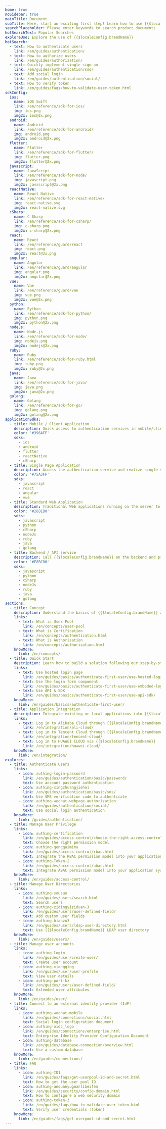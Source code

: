 ```yaml
---
home: true
noSidebar: true
mainTitle: Document
subTitle: Here, start an exciting first step! Learn how to use {{$localeConfig.brandName}} and the API provided by {{$localeConfig.brandName}}.
searchPlaceholder: Please enter keywords to search product documents
hotSearchText: Popular Searches
exploreUse: Explore the use of {{$localeConfig.brandName}}
hotSearch:
  - text: How to authenticate users
    link: /en/guides/authentication/
  - text: How to authorize users
    link: /en/guides/authorization/
  - text: Quickly implement single sign-on
    link: /en/guides/authentication/sso/
  - text: Add social login
    link: /en/guides/authentication/social/
  - text: How to verify token
    link: /en/guides/faqs/how-to-validate-user-token.html
sdkConfig:
  ios:
    name: iOS Swift
    link: /en/reference/sdk-for-ios/
    img: ios.png
    img2x: ios@2x.png
  android:
    name: Android
    link: /en/reference/sdk-for-android/
    img: android.png
    img2x: android@2x.png
  flutter:
    name: Flutter
    link: /en/reference/sdk-for-flutter/
    img: flutter.png
    img2x: flutter@2x.png
  javascript:
    name: JavaScript
    link: /en/reference/sdk-for-node/
    img: javascript.png
    img2x: javascript@2x.png
  reactNative:
    name: React Native
    link: /en/reference/sdk-for-react-native/
    img: react-native.svg
    img2x: react-native.svg
  cSharp:
    name: C Sharp
    link: /en/reference/sdk-for-csharp/
    img: c-sharp.png
    img2x: c-sharp@2x.png
  react:
    name: React
    link: /en/reference/guard/react
    img: react.png
    img2x: react@2x.png
  angular:
    name: Angular
    link: /en/reference/guard/angular
    img: angular.png
    img2x: angular@2x.png
  vue:
    name: Vue
    link: /en/reference/guard/vue
    img: vue.png
    img2x: vue@2x.png
  python:
    name: Python
    link: /en/reference/sdk-for-python/
    img: python.png
    img2x: python@2x.png
  nodeJs:
    name: Node.js
    link: /en/reference/sdk-for-node/
    img: nodejs.png
    img2x: nodejs@2x.png
  ruby:
    name: Ruby
    link: /en/reference/sdk-for-ruby.html
    img: ruby.png
    img2x: ruby@2x.png
  java:
    name: Java
    link: /en/reference/sdk-for-java/
    img: java.png
    img2x: java@2x.png
  golang:
    name: Golang
    link: /en/reference/sdk-for-go/
    img: golang.png
    img2x: golang@2x.png
applicationSdks:
  - title: Mobile / Client Application
    description: Quick access to authentication services in mobile/client applications
    color: '#396AFF'
    sdks:
      - ios
      - android
      - flutter
      - reactNative
      - cSharp
  - title: Single Page Application
    description: Access the authentication service and realize single sign-on in the web application running in the browser
    color: '#75A3FF'
    sdks:
      - javascript
      - react
      - angular
      - vue
  - title: Standard Web Application
    description: Traditional Web applications running on the server to achieve unified authentication and authorization
    color: '#28B1B0'
    sdks:
      - javascript
      - python
      - cSharp
      - nodeJs
      - ruby
      - java
      - golang
  - title: Backend / API service
    description: Call {{$localeConfig.brandName}} on the backend and protect the API interface
    color: '#F8BC00'
    sdks:
      - javascript
      - python
      - cSharp
      - nodeJs
      - ruby
      - java
      - golang
sections:
  - title: Concept
    description: Understand the basics of {{$localeConfig.brandName}} architecture
    links:
      - text: What is User Pool
        link: /en/concepts/user-pool
      - text: What is Certification
        link: /en/concepts/authentication.html
      - text: What is Authorization
        link: /en/concepts/authorization.html
    knowMore:
      link: /en/concepts/
  - title: Quick Start
    description: Learn how to build a solution following our step-by-step instructions.
    links:
      - text: Use hosted login page
        link: /en/guides/basics/authenticate-first-user/use-hosted-login-page
      - text: Use the login form component
        link: /en/guides/basics/authenticate-first-user/use-embeded-login-component/
      - text: Use API & SDK
        link: /en/guides/basics/authenticate-first-user/use-api-sdk/
    knowMore:
      link: /en/guides/basics/authenticate-first-user/
  - title: Application Integration
    description: Integrate existing or local applications into {{$localeConfig.brandName}}.
    links:
      - text: Log in to Alibaba Cloud through {{$localeConfig.brandName}}
        link: /en/integration/ali-cloud/
      - text: Log in to Tencent Cloud through {{$localeConfig.brandName}}
        link: /en/integration/tencent-cloud/
      - text: Log in to HUAWEI CLOUD via {{$localeConfig.brandName}}
        link: /en/integration/huawei-cloud/
    knowMore:
      link: /en/integration/
explores:
  - title: Authenticate Users
    links:
      - icon: authing-login-password
        link: /en/guides/authentication/basic/password/
        text: Use account password authentication
      - icon: authing-xingzhuangjiehe1
        link: /en/guides/authentication/basic/sms/
        text: Use SMS verification code to authenticate
      - icon: authing-wechat-webpage-authorization
        link: /en/guides/authentication/social/
        text: Use social login authentication
    knowMore:
      link: /guides/authentication/
  - title: Manage User Privilege
    links:
      - icon: authing-certification
        link: /en/guides/access-control/choose-the-right-access-control-model.html
        text: Choose the right permission model
      - icon: authing-genggaimima
        link: /en/guides/access-control/rbac.html
        text: Integrate the RBAC permission model into your application system
      - icon: authing-Token-2
        link: /en/guides/access-control/abac.html
        text: Integrate ABAC permission model into your application system
    knowMore:
      link: /en/guides/access-control/
  - title: Manage User Directories
    links:
      - icon: authing-sousuo
        link: /en/guides/users/search.html
        text: Search users
      - icon: authing-zidingyiziduan-3
        link: /en/guides/users/user-defined-field/
        text: Add custom user fields
      - icon: authing-bianzu3
        link: /en/guides/users/ldap-user-directory.html
        text: Use {{$localeConfig.brandName}} LDAP user directory
    knowMore:
      link: /en/guides/users/
  - title: Manage user accounts
    links:
      - icon: authing-login
        link: /en/guides/user/create-user/
        text: Create user account
      - icon: authing-xiangqing
        link: /en/guides/user/user-profile
        text: View user details
      - icon: authing-port-kz
        link: /en/guides/users/user-defined-field/
        text: Extended user attributes
    knowMore:
      link: /en/guides/user/
  - title: Connect to an external identity provider (IdP)
    links:
      - icon: authing-wechat-mobile
        link: /en/guides/connections/social.html
        text: Social login configuration document
      - icon: authing-oidc_logo
        link: /en/guides/connections/enterprise.html
        text: Enterprise Identity Provider Configuration Document
      - icon: authing-database
        link: /en/guides/database-connection/overview.html
        text: Use a custom database
    knowMore:
      link: /en/guides/connections/
  - title: FAQ
    links:
      - icon: authing-ID1
        link: /en/guides/faqs/get-userpool-id-and-secret.html
        text: How to get the user pool ID
      - icon: authing-anquanyuguanlibeifen
        link: /en/guides/security/config-domain.html
        text: How to configure a web security domain
      - icon: authing-token-3
        link: /en/guides/faqs/how-to-validate-user-token.html
        text: Verify user credentials (token)
    knowMore:
      link: /en/guides/faqs/get-userpool-id-and-secret.html
---
```

